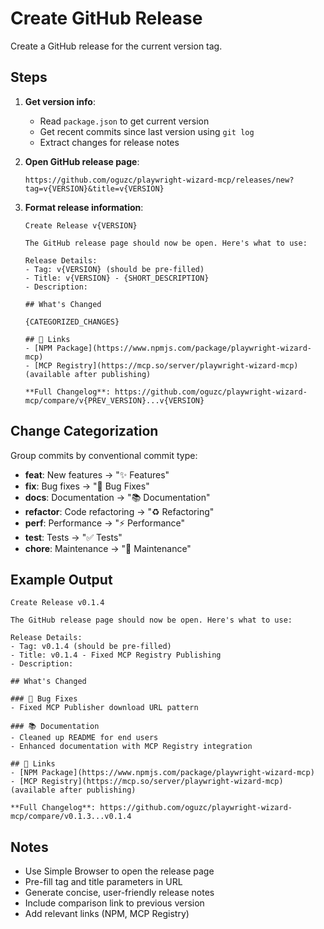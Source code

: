 # Create GitHub Release

Create a GitHub release for the current version tag.

## Steps

1. **Get version info**:
   - Read `package.json` to get current version
   - Get recent commits since last version using `git log`
   - Extract changes for release notes

2. **Open GitHub release page**:
   ```
   https://github.com/oguzc/playwright-wizard-mcp/releases/new?tag=v{VERSION}&title=v{VERSION}
   ```

3. **Format release information**:
   ```
   Create Release v{VERSION}
   
   The GitHub release page should now be open. Here's what to use:
   
   Release Details:
   - Tag: v{VERSION} (should be pre-filled)
   - Title: v{VERSION} - {SHORT_DESCRIPTION}
   - Description:
   
   ## What's Changed
   
   {CATEGORIZED_CHANGES}
   
   ## 🔗 Links
   - [NPM Package](https://www.npmjs.com/package/playwright-wizard-mcp)
   - [MCP Registry](https://mcp.so/server/playwright-wizard-mcp) (available after publishing)
   
   **Full Changelog**: https://github.com/oguzc/playwright-wizard-mcp/compare/v{PREV_VERSION}...v{VERSION}
   ```

## Change Categorization

Group commits by conventional commit type:
- **feat**: New features → "✨ Features"
- **fix**: Bug fixes → "🐛 Bug Fixes"
- **docs**: Documentation → "📚 Documentation"
- **refactor**: Code refactoring → "♻️ Refactoring"
- **perf**: Performance → "⚡ Performance"
- **test**: Tests → "✅ Tests"
- **chore**: Maintenance → "🔧 Maintenance"

## Example Output

```
Create Release v0.1.4

The GitHub release page should now be open. Here's what to use:

Release Details:
- Tag: v0.1.4 (should be pre-filled)
- Title: v0.1.4 - Fixed MCP Registry Publishing
- Description:

## What's Changed

### 🐛 Bug Fixes
- Fixed MCP Publisher download URL pattern

### 📚 Documentation
- Cleaned up README for end users
- Enhanced documentation with MCP Registry integration

## 🔗 Links
- [NPM Package](https://www.npmjs.com/package/playwright-wizard-mcp)
- [MCP Registry](https://mcp.so/server/playwright-wizard-mcp) (available after publishing)

**Full Changelog**: https://github.com/oguzc/playwright-wizard-mcp/compare/v0.1.3...v0.1.4
```

## Notes

- Use Simple Browser to open the release page
- Pre-fill tag and title parameters in URL
- Generate concise, user-friendly release notes
- Include comparison link to previous version
- Add relevant links (NPM, MCP Registry)
